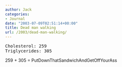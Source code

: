 ```yaml
---
author: Jack
categories:
- Journal
date: "2003-07-09T02:51:14+00:00"
title: Dead man walking
url: /2003/dead-man-walking/
---
```


<pre>Cholesterol: 259
Triglycerides: 305
</pre></p> 

259 + 305 = PutDownThatSandwichAndGetOffYourAss